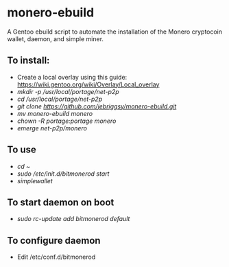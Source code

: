 # monero-ebuild
A Gentoo ebuild script to automate the installation of the Monero cryptocoin wallet, daemon, and simple miner.

## To install:
- Create a local overlay using this guide: https://wiki.gentoo.org/wiki/Overlay/Local_overlay
- *mkdir -p /usr/local/portage/net-p2p*
- *cd /usr/local/portage/net-p2p*
- *git clone https://github.com/jebriggsy/monero-ebuild.git*
- *mv monero-ebuild monero*
- *chown -R portage:portage monero*
- *emerge net-p2p/monero*

## To use
- *cd ~*
- *sudo /etc/init.d/bitmonerod start*
- *simplewallet*

## To start daemon on boot
- *sudo rc-update add bitmonerod default*

## To configure daemon
- Edit /etc/conf.d/bitmonerod
